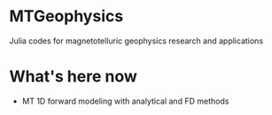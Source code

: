 # MTGeophysics
Julia codes for magnetotelluric geophysics research and applications 


# What's here now 
- MT 1D forward modeling with analytical and FD methods 
